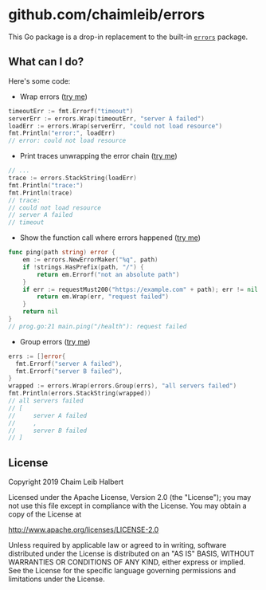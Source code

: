 # github.com/chaimleib/errors

This Go package is a drop-in replacement to the built-in [`errors`](https://golang.org/pkg/errors/) package.

## What can I do?

Here's some code:

* Wrap errors ([try me](https://goplay.space/#6s48CkaR89-))

```go
timeoutErr := fmt.Errorf("timeout")
serverErr := errors.Wrap(timeoutErr, "server A failed")
loadErr := errors.Wrap(serverErr, "could not load resource")
fmt.Println("error:", loadErr)
// error: could not load resource
```

* Print traces unwrapping the error chain ([try me](https://goplay.space/#6s48CkaR89-))

```go
// ...
trace := errors.StackString(loadErr)
fmt.Println("trace:")
fmt.Println(trace)
// trace:
// could not load resource
// server A failed
// timeout
```

* Show the function call where errors happened ([try me](https://goplay.space/#jGQ4wzxt-NS))

```go
func ping(path string) error {
	em := errors.NewErrorMaker("%q", path)
	if !strings.HasPrefix(path, "/") {
		return em.Errorf("not an absolute path")
	}
	if err := requestMust200("https://example.com" + path); err != nil {
		return em.Wrap(err, "request failed")
	}
	return nil
}
// prog.go:21 main.ping("/health"): request failed
```

* Group errors ([try me](https://goplay.space/#auXQKNwP0VV))

```go
errs := []error{
  fmt.Errorf("server A failed"),
  fmt.Errorf("server B failed"),
}
wrapped := errors.Wrap(errors.Group(errs), "all servers failed")
fmt.Println(errors.StackString(wrapped))
// all servers failed
// [
//     server A failed
//     ,
//     server B failed
// ]
```

## License

Copyright 2019 Chaim Leib Halbert

Licensed under the Apache License, Version 2.0 (the "License");
you may not use this file except in compliance with the License.
You may obtain a copy of the License at

   http://www.apache.org/licenses/LICENSE-2.0

Unless required by applicable law or agreed to in writing, software
distributed under the License is distributed on an "AS IS" BASIS,
WITHOUT WARRANTIES OR CONDITIONS OF ANY KIND, either express or implied.
See the License for the specific language governing permissions and
limitations under the License.
